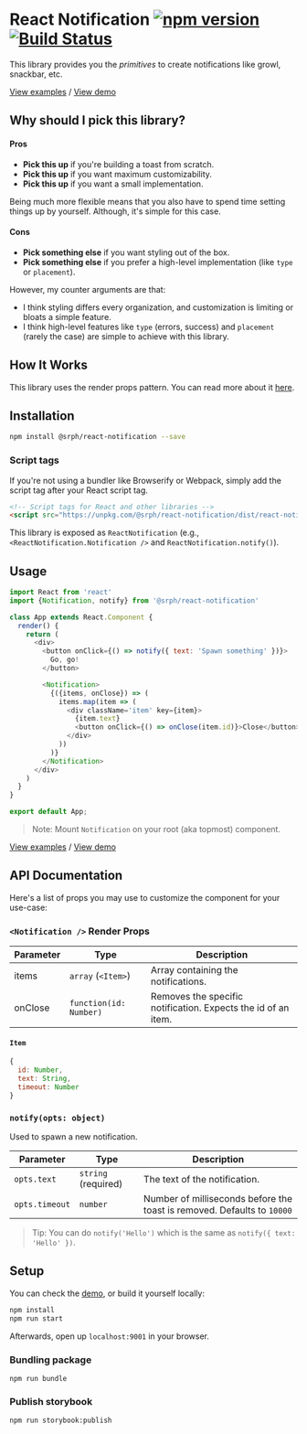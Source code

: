 # React Notification [![npm version](https://img.shields.io/npm/v/@srph/react-notification.svg?style=flat-square)](https://npmjs.com/package/@srph/react-notification) [![Build Status](https://img.shields.io/travis/srph/react-notification.svg?style=flat-square)](https://travis-ci.org/srph/react-notification?branch=master)

This library provides you the *primitives* to create notifications like growl, snackbar, etc.

[View examples](https://github.com/srph/react-notification/tree/master/storybook/stories) / [View demo](https://react-notification.kierb.com/)

## Why should I pick this library?

#### Pros
- **Pick this up** if you're building a toast from scratch.
- **Pick this up** if you want maximum customizability.
- **Pick this up** if you want a small implementation.

Being much more flexible means that you also have to spend time setting things up by yourself. Although, it's simple for this case.

#### Cons
- **Pick something else** if you want styling out of the box.
- **Pick something else** if you prefer a high-level implementation (like `type` or `placement`).

However, my counter arguments are that:
- I think styling differs every organization, and customization is limiting or bloats a simple feature.
- I think high-level features like `type` (errors, success) and `placement` (rarely the case) are simple to achieve with this library.

## How It Works
This library uses the render props pattern. You can read more about it [here](https://cdb.reacttraining.com/use-a-render-prop-50de598f11ce).

## Installation
```bash
npm install @srph/react-notification --save
```

### Script tags
If you're not using a bundler like Browserify or Webpack, simply add the script tag after your React script tag.

```html
<!-- Script tags for React and other libraries -->
<script src="https://unpkg.com/@srph/react-notification/dist/react-notification.min.js"></script>
```

This library is exposed as `ReactNotification` (e.g., `<ReactNotification.Notification />` and `ReactNotification.notify()`).

## Usage
```js
import React from 'react'
import {Notification, notify} from '@srph/react-notification'

class App extends React.Component {
  render() {
    return (
      <div>
        <button onClick={() => notify({ text: 'Spawn something' })}>
          Go, go!
        </button>

        <Notification>
          {({items, onClose}) => (
            items.map(item => (
              <div className='item' key={item}>
                {item.text}
                <button onClick={() => onClose(item.id)}>Close</button>
              </div>
            ))
          )}
        </Notification>
      </div>
    )
  }
}

export default App;
```

> Note: Mount `Notification` on your root (aka topmost) component.

[View examples](https://github.com/srph/react-notification/tree/master/storybook/stories) / [View demo](https://react-notification.kierb.com/)

## API Documentation
Here's a list of props you may use to customize the component for your use-case:

### `<Notification />` Render Props
| Parameter  | Type | Description |
| ----- | ---- | ----------- |
| items | `array` (`<Item>`) | Array containing the notifications. |
| onClose | `function(id: Number)` | Removes the specific notification. Expects the id of an item. |

#### `Item`
```js
{
  id: Number,
  text: String,
  timeout: Number
}
```

### `notify(opts: object)`
Used to spawn a new notification.

| Parameter  | Type | Description |
| ----- | ---- | ----------- |
| `opts.text` | `string` (required) | The text of the notification. |
| `opts.timeout` | `number` | Number of milliseconds before the toast is removed. Defaults to `10000` |

> Tip: You can do `notify('Hello')` which is the same as `notify({ text: 'Hello' })`.

## Setup
You can check the [demo](https://react-notification.kierb.com/), or build it yourself locally:

```bash
npm install
npm run start
```

Afterwards, open up `localhost:9001` in your browser.

### Bundling package
```
npm run bundle
```

### Publish storybook
```
npm run storybook:publish
```
